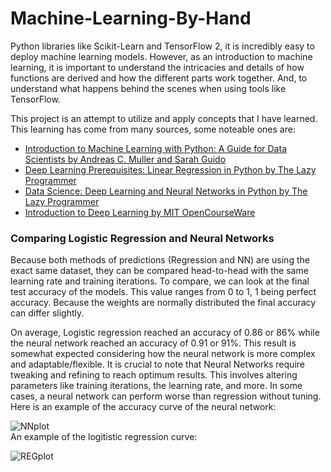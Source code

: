 # Machine-Learning-By-Hand

Python libraries like Scikit-Learn and TensorFlow 2, it is incredibly easy to deploy machine learning models.
However, as an introduction to machine learning, it is important to understand the intricacies and details of how functions are derived and how the different parts work together. And, to understand what happens behind the scenes when using tools like TensorFlow. 

This project is an attempt to utilize and apply concepts that I have learned. This learning has come from many sources, some noteable ones are:

- [Introduction to Machine Learning with Python: A Guide for Data Scientists by Andreas C. Muller and Sarah Guido](https://www.amazon.com/Introduction-Machine-Learning-Python-Scientists/dp/1449369413)
- [Deep Learning Prerequisites: Linear Regression in Python by The Lazy Programmer](https://www.udemy.com/course/data-science-linear-regression-in-python/)
- [Data Science: Deep Learning and Neural Networks in Python by The Lazy Programmer](https://www.udemy.com/course/data-science-deep-learning-in-python/)
- [Introduction to Deep Learning by MIT OpenCourseWare](https://ocw.mit.edu/courses/6-036-introduction-to-machine-learning-fall-2020/)

### Comparing Logistic Regression and Neural Networks
Because both methods of predictions (Regression and NN) are using the exact same dataset, they can be compared head-to-head with the same learning rate and training iterations. To compare, we can look at the final test accuracy of the models. This value ranges from 0 to 1, 1 being perfect accuracy. Because the weights are normally distributed the final accuracy can differ slightly.  

On average, Logistic regression reached an accuracy of 0.86 or 86% while the neural network reached an accuracy of 0.91 or 91%. This result is somewhat expected considering how the neural network is more complex and adaptable/flexible. It is crucial to note that Neural Networks require tweaking and refining to reach optimum results. This involves altering parameters like training iterations, the learning rate, and more. In some cases, a neural network can perform worse than regression without tuning.  
Here is an example of the accuracy curve of the neural network:  

![NNplot](https://user-images.githubusercontent.com/103123677/200468932-900b8b2a-795f-4bab-9e27-b91ed88be57c.png)  
An example of the logitistic regression curve:  

![REGplot](https://user-images.githubusercontent.com/103123677/200468945-2ea2aaf6-f634-4807-a092-3a919747b643.png)  
